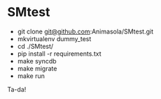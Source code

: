 SMtest
=====

- git clone git@github.com:Animasola/SMtest.git
- mkvirtualenv dummy_test
- cd ./SMtest/
- pip install -r requirements.txt
- make syncdb
- make migrate
- make run

Ta-da!